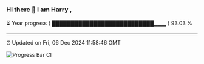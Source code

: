 ### Hi there 👋 I am Harry , 

⏳ Year progress { ███████████████████████████▁▁▁ } 93.03 %

---

⏰ Updated on Fri, 06 Dec 2024 11:58:46 GMT

![Progress Bar CI](https://github.com/duykhang68/duykhang68/workflows/Progress%20Bar%20CI/badge.svg)
